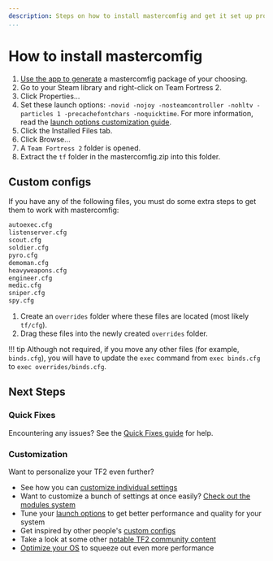 ```yaml
---
description: Steps on how to install mastercomfig and get it set up properly.
...
```

# How to install mastercomfig

1. [Use the app to generate](https://comfig.app/app) a mastercomfig package of your choosing.
2. Go to your Steam library and right-click on Team Fortress 2.
3. Click Properties...
4. Set these launch options: `-novid -nojoy -nosteamcontroller -nohltv -particles 1 -precachefontchars -noquicktime`. For more information, read the [launch options customization guide](../customization/launch_options.md).
5. Click the Installed Files tab.
6. Click Browse...
7. A `Team Fortress 2` folder is opened.
8. Extract the `tf` folder  in the mastercomfig.zip into this folder.

## Custom configs

If you have any of the following files, you must do some extra steps to get them to work with mastercomfig:

```txt
autoexec.cfg
listenserver.cfg
scout.cfg
soldier.cfg
pyro.cfg
demoman.cfg
heavyweapons.cfg
engineer.cfg
medic.cfg
sniper.cfg
spy.cfg
```

1. Create an `overrides` folder where these files are located (most likely `tf/cfg`).
2. Drag these files into the newly created `overrides` folder.

!!! tip
    Although not required, if you move any other files (for example, `binds.cfg`), you will have to update the `exec` command from `exec binds.cfg` to `exec overrides/binds.cfg`.

## Next Steps

### Quick Fixes

Encountering any issues? See the [Quick Fixes guide](../next_steps/quick_fixes.md) for help.

### Customization

Want to personalize your TF2 even further?

* See how you can [customize individual settings](../customization/custom_configs.md)
* Want to customize a bunch of settings at once easily? [Check out the modules system](../customization/modules.md)
* Tune your [launch options](../customization/launch_options.md) to get better performance and quality for your system
* Get inspired by other people's [custom configs](../customization/custom_config_list.md)
* Take a look at some other [notable TF2 community content](../customization/see_also.md)
* [Optimize your OS](../os/index.md) to squeeze out even more performance
